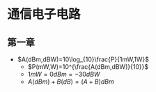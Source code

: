 # 通信电子电路

## 第一章

- $A(dBm,dBW)=10\log_{10}\frac{P}{1mW,1W}$
  - $P(mW,W)=10^{\frac{A(dBm,dBW)}{10}}$
  - $1mW=0dBm=-30dBW$
  - $A(dBm)+B(dB)=(A+B)dBm$
